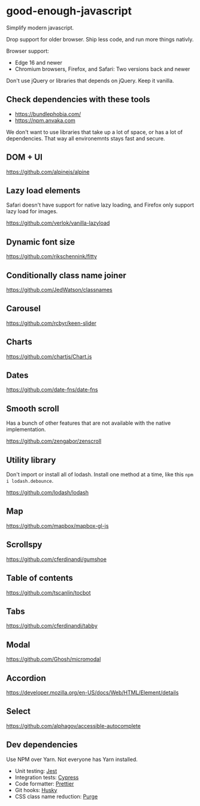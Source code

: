 # good-enough-javascript
Simplify modern javascript.

Drop support for older browser. Ship less code, and run more things nativly. 

Browser support:
* Edge 16 and newer
* Chromium browsers, Firefox, and Safari: Two versions back and newer

Don't use jQuery or libraries that depends on jQuery. Keep it vanilla.

## Check dependencies with these tools
* https://bundlephobia.com/
* https://npm.anvaka.com

We don't want to use libraries that take up a lot of space, or has a lot of dependencies. That way all environemnts stays fast and secure. 

## DOM + UI
https://github.com/alpinejs/alpine

## Lazy load elements
Safari doesn't have support for native lazy loading, and Firefox only support lazy load for images.

https://github.com/verlok/vanilla-lazyload

## Dynamic font size
https://github.com/rikschennink/fitty

## Conditionally class name joiner
https://github.com/JedWatson/classnames

## Carousel
https://github.com/rcbyr/keen-slider

## Charts
https://github.com/chartjs/Chart.js

## Dates
https://github.com/date-fns/date-fns

## Smooth scroll
Has a bunch of other features that are not available with the native implementation.

https://github.com/zengabor/zenscroll

## Utility library
Don't import or install all of lodash. Install one method at a time, like this `npm i lodash.debounce`.

https://github.com/lodash/lodash

## Map
https://github.com/mapbox/mapbox-gl-js

## Scrollspy
https://github.com/cferdinandi/gumshoe

## Table of contents
https://github.com/tscanlin/tocbot

## Tabs
https://github.com/cferdinandi/tabby

## Modal
https://github.com/Ghosh/micromodal

## Accordion
https://developer.mozilla.org/en-US/docs/Web/HTML/Element/details

## Select
https://github.com/alphagov/accessible-autocomplete

## Dev dependencies

Use NPM over Yarn. Not everyone has Yarn installed. 

* Unit testing: [Jest](https://github.com/facebook/jest)
* Integration tests: [Cypress](https://github.com/cypress-io/cypress)
* Code formatter: [Prettier](https://github.com/prettier/prettier)
* Git hooks: [Husky](https://github.com/typicode/husky)
* CSS class name reduction: [Purge](https://github.com/FullHuman/purgecss)
